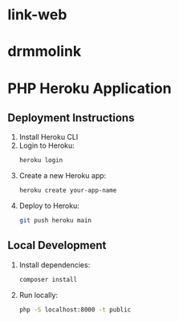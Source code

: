 # link-web
# drmmolink

# PHP Heroku Application

## Deployment Instructions

1. Install Heroku CLI
2. Login to Heroku:
   ```bash
   heroku login
   ```
3. Create a new Heroku app:
   ```bash
   heroku create your-app-name
   ```
4. Deploy to Heroku:
   ```bash
   git push heroku main
   ```

## Local Development

1. Install dependencies:
   ```bash
   composer install
   ```
2. Run locally:
   ```bash
   php -S localhost:8000 -t public
   ```
